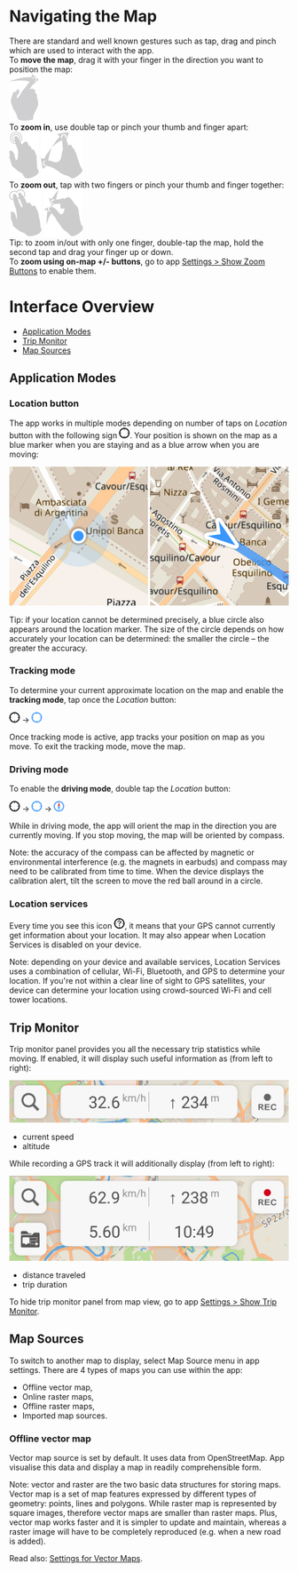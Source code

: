 # Navigating the Map

There are standard and well known gestures such as tap, drag and pinch which are used to interact with the app.  
To **move the map**, drag it with your finger in the direction you want to position the map:  
![](/assets/finger-moving.png)  
To **zoom in**, use double tap or pinch your thumb and finger apart:  
![](/assets/double-tap.png) ![](/assets/expanding.png)  
To **zoom out**, tap with two fingers or pinch your thumb and finger together:  
![](/assets/two-finger-tap.png) ![](/assets/reducing-size.png)  
Tip: to zoom in/out with only one finger, double-tap the map, hold the second tap and drag your finger up or down.  
To **zoom using on-map +/- buttons**, go to app [Settings &gt; Show Zoom Buttons]() to enable them.

# Interface Overview

* [Application Modes]()
* [Trip Monitor]()
* [Map Sources]()

## Application Modes

### Location button

The app works in multiple modes depending on number of taps on _Location_ button with the following sign ![](/assets/icon_gps.png). Your position is shown on the map as a blue marker when you are staying and as a blue arrow when you are moving:

![](/assets/map_location.png) ![](/assets/map_driving.png)

Tip: if your location cannot be determined precisely, a blue circle also appears around the location marker. The size of the circle depends on how accurately your location can be determined: the smaller the circle – the greater the accuracy.

### Tracking mode

To determine your current approximate location on the map and enable the **tracking mode**, tap once the _Location_ button:

![](/assets/icon_gps.png) → ![](/assets/icon_gps_act.png)

Once tracking mode is active, app tracks your position on map as you move. To exit the tracking mode, move the map.

### Driving mode

To enable the **driving mode**, double tap the _Location_ button:

![](/assets/icon_gps.png) → ![](/assets/icon_gps_act.png) → ![](/assets/icon_compas.png)

While in driving mode, the app will orient the map in the direction you are currently moving. If you stop moving, the map will be oriented by compass.

Note: the accuracy of the compass can be affected by magnetic or environmental interference \(e.g. the magnets in earbuds\) and compass may need to be calibrated from time to time. When the device displays the calibration alert, tilt the screen to move the red ball around in a circle.

### Location services

Every time you see this icon ![](/assets/icon_question.png), it means that your GPS cannot currently get information about your location. It may also appear when Location Services is disabled on your device.

Note: depending on your device and available services, Location Services uses a combination of cellular, Wi-Fi, Bluetooth, and GPS to determine your location. If you're not within a clear line of sight to GPS satellites, your device can determine your location using crowd-sourced Wi-Fi and cell tower locations.

## Trip Monitor

Trip monitor panel provides you all the necessary trip statistics while moving. If enabled, it will display such useful information as \(from left to right\):

![](/assets/trip_monitor_1.png)

* current speed
* altitude

While recording a GPS track it will additionally display \(from left to right\):

![](/assets/trip_monitor_2.png)

* distance traveled
* trip duration

To hide trip monitor panel from map view, go to app [Settings &gt; Show Trip Monitor]().

## Map Sources

To switch to another map to display, select Map Source menu in app settings. There are 4 types of maps you can use within the app:

* Offline vector map,
* Online raster maps,
* Offline raster maps,
* Imported map sources.

### Offline vector map

Vector map source is set by default. It uses data from OpenStreetMap. App visualise this data and display a map in readily comprehensible form.

Note: vector and raster are the two basic data structures for storing maps. Vector map is a set of map features expressed by different types of geometry: points, lines and polygons. While raster map is represented by square images, therefore vector maps are smaller than raster maps. Plus, vector map works faster and it is simpler to update and maintain, whereas a raster image will have to be completely reproduced \(e.g. when a new road is added\).

Read also: [Settings for Vector Maps]().

